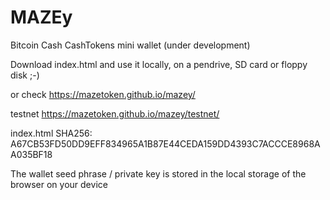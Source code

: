 # MAZEy

Bitcoin Cash CashTokens mini wallet (under development)

Download index.html and use it locally, on a pendrive, SD card or floppy disk ;-)

or check https://mazetoken.github.io/mazey/

testnet https://mazetoken.github.io/mazey/testnet/

index.html SHA256: A67CB53FD50DD9EFF834965A1B87E44CEDA159DD4393C7ACCCE8968AA035BF18

The wallet seed phrase / private key is stored in the local storage of the browser on your device